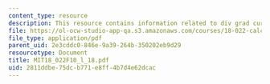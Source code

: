 ```yaml
---
content_type: resource
description: This resource contains information related to div grad curl.
file: https://ol-ocw-studio-app-qa.s3.amazonaws.com/courses/18-022-calculus-of-several-variables-fall-2010/2811ddbe75dcb771e8ff4b7d4e62dcac_MIT18_022F10_l_18.pdf
file_type: application/pdf
parent_uid: 2e3cddc0-846e-9a39-264b-350202eb9d29
resourcetype: Document
title: MIT18_022F10_l_18.pdf
uid: 2811ddbe-75dc-b771-e8ff-4b7d4e62dcac
---
```

